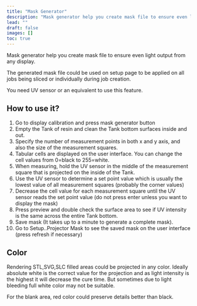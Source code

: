 ```yaml
---
title: "Mask Generator"
description: "Mask generator help you create mask file to ensure even light output from any display."
lead: ""
draft: false
images: []
toc: true
---
```


Mask generator help you create mask file to ensure even light output from any display.

The generated mask file could be used on setup page to be applied on all jobs being sliced or individually during job creation.

You need UV sensor or an equivalent to use this feature.

## How to use it?

1. Go to display calibration and press mask generator button
2. Empty the Tank of resin and clean the Tank bottom surfaces inside and out.
3. Specify the number of measurement points in both x and y axis, and also the size of the measurement squares.
4. Tabular cells are displayed on the user interface. You can change the cell values from 0=black to 255=white.
5. When measuring, hold the UV sensor in the middle of the measurement square that is projected on the inside of the Tank.
6. Use the UV sensor to determine a set point value which is usually the lowest value of all measurement squares (probably the corner values)
7. Decrease the cell value for each measurement square until the UV sensor reads the set point value (do not press enter unless you want to display the mask)
8. Press preview and double check the surface area to see if UV intensity is the same across the entire Tank bottom.
9. Save mask (It takes up to a minute to generate a complete mask).
10. Go to Setup..Projector Mask to see the saved mask on the user interface (press refresh if necessary)

## Color

Rendering STL,SVG,SLC filled areas could be projected in any color. Ideally absolute white is the correct value for the projection and as light intensity is the highest it will decrease the cure time. But sometimes due to light bleeding full white color may not be suitable.

For the blank area, red color could preserve details better than black.
